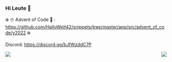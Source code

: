 ### Hi Leute 👋

❄️
 ☃️ Advent of Code 🎄 : https://github.com/HalloWelt42/snippets/tree/master/app/src/advent_of_code/y2022
❄️

Discord: https://discord.gg/bJfWzddC7P

<img align="left" src="https://github-readme-stats.vercel.app/api?username=hallowelt42&theme=dark">
<img align="right" src="https://github-readme-stats.vercel.app/api/top-langs/?username=hallowelt42&theme=dark">
